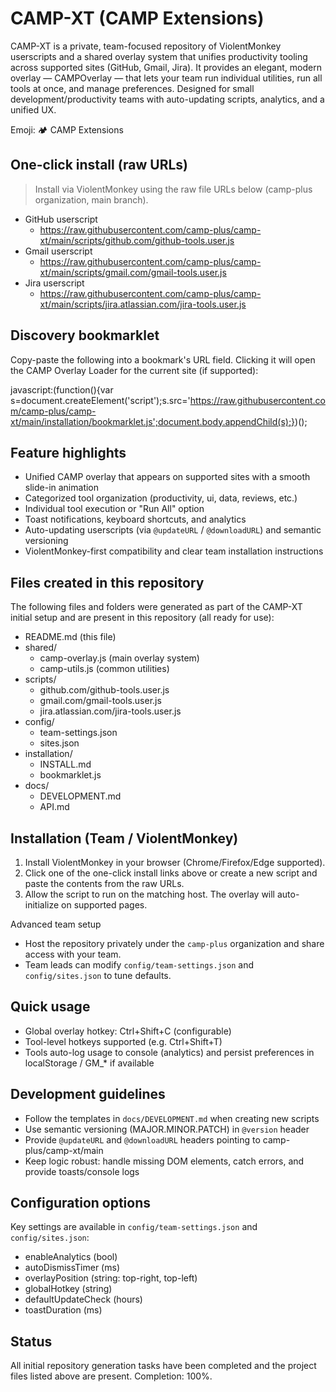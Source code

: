 # CAMP-XT (CAMP Extensions)

CAMP-XT is a private, team-focused repository of ViolentMonkey userscripts and a shared overlay system that unifies productivity tooling across supported sites (GitHub, Gmail, Jira). It provides an elegant, modern overlay — CAMPOverlay — that lets your team run individual utilities, run all tools at once, and manage preferences. Designed for small development/productivity teams with auto-updating scripts, analytics, and a unified UX.

Emoji: 🏕️ CAMP Extensions

## One-click install (raw URLs)
> Install via ViolentMonkey using the raw file URLs below (camp-plus organization, main branch).

- GitHub userscript
  - https://raw.githubusercontent.com/camp-plus/camp-xt/main/scripts/github.com/github-tools.user.js
- Gmail userscript
  - https://raw.githubusercontent.com/camp-plus/camp-xt/main/scripts/gmail.com/gmail-tools.user.js
- Jira userscript
  - https://raw.githubusercontent.com/camp-plus/camp-xt/main/scripts/jira.atlassian.com/jira-tools.user.js

## Discovery bookmarklet
Copy-paste the following into a bookmark's URL field. Clicking it will open the CAMP Overlay Loader for the current site (if supported):

javascript:(function(){var s=document.createElement('script');s.src='https://raw.githubusercontent.com/camp-plus/camp-xt/main/installation/bookmarklet.js';document.body.appendChild(s);})();

## Feature highlights
- Unified CAMP overlay that appears on supported sites with a smooth slide-in animation
- Categorized tool organization (productivity, ui, data, reviews, etc.)
- Individual tool execution or "Run All" option
- Toast notifications, keyboard shortcuts, and analytics
- Auto-updating userscripts (via `@updateURL` / `@downloadURL`) and semantic versioning
- ViolentMonkey-first compatibility and clear team installation instructions

## Files created in this repository
The following files and folders were generated as part of the CAMP-XT initial setup and are present in this repository (all ready for use):

- README.md (this file)
- shared/
  - camp-overlay.js (main overlay system)
  - camp-utils.js (common utilities)
- scripts/
  - github.com/github-tools.user.js
  - gmail.com/gmail-tools.user.js
  - jira.atlassian.com/jira-tools.user.js
- config/
  - team-settings.json
  - sites.json
- installation/
  - INSTALL.md
  - bookmarklet.js
- docs/
  - DEVELOPMENT.md
  - API.md

## Installation (Team / ViolentMonkey)
1. Install ViolentMonkey in your browser (Chrome/Firefox/Edge supported).
2. Click one of the one-click install links above or create a new script and paste the contents from the raw URLs.
3. Allow the script to run on the matching host. The overlay will auto-initialize on supported pages.

Advanced team setup
- Host the repository privately under the `camp-plus` organization and share access with your team.
- Team leads can modify `config/team-settings.json` and `config/sites.json` to tune defaults.

## Quick usage
- Global overlay hotkey: Ctrl+Shift+C (configurable)
- Tool-level hotkeys supported (e.g. Ctrl+Shift+T)
- Tools auto-log usage to console (analytics) and persist preferences in localStorage / GM_* if available

## Development guidelines
- Follow the templates in `docs/DEVELOPMENT.md` when creating new scripts
- Use semantic versioning (MAJOR.MINOR.PATCH) in `@version` header
- Provide `@updateURL` and `@downloadURL` headers pointing to camp-plus/camp-xt/main
- Keep logic robust: handle missing DOM elements, catch errors, and provide toasts/console logs

## Configuration options
Key settings are available in `config/team-settings.json` and `config/sites.json`:
- enableAnalytics (bool)
- autoDismissTimer (ms)
- overlayPosition (string: top-right, top-left)
- globalHotkey (string)
- defaultUpdateCheck (hours)
- toastDuration (ms)

## Status
All initial repository generation tasks have been completed and the project files listed above are present. Completion: 100%.

<!-- No license and no contact information in accordance with project policy -->
